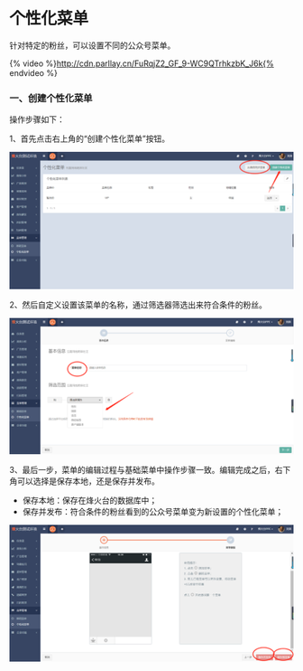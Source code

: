 # 个性化菜单

针对特定的粉丝，可以设置不同的公众号菜单。  

{% video %}http://cdn.parllay.cn/FuRqjZ2_GF_9-WC9QTrhkzbK_J6k{% endvideo %}

### 一、创建个性化菜单

操作步骤如下：

1、首先点击右上角的“创建个性化菜单”按钮。  

![](/assets/1516598403%281%29.png)

2、然后自定义设置该菜单的名称，通过筛选器筛选出来符合条件的粉丝。  

![](/assets/1516598493%281%29.png)

3、最后一步，菜单的编辑过程与基础菜单中操作步骤一致。编辑完成之后，右下角可以选择是保存本地，还是保存并发布。

* 保存本地：保存在烽火台的数据库中；
* 保存并发布：符合条件的粉丝看到的公众号菜单变为新设置的个性化菜单；  

![](/assets/1516598616%281%29.png)


